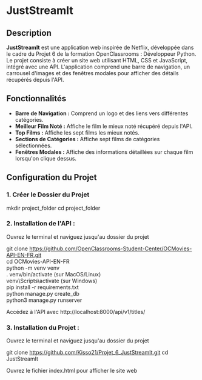 # JustStreamIt

## Description

**JustStreamIt** est une application web inspirée de Netflix, développée dans le cadre du Projet 6 de la formation OpenClassrooms : Développeur Python. Le projet consiste à créer un site web utilisant HTML, CSS et JavaScript, intégré avec une API. L'application comprend une barre de navigation, un carrousel d'images et des fenêtres modales pour afficher des détails récupérés depuis l'API.

## Fonctionnalités

- **Barre de Navigation :** Comprend un logo et des liens vers différentes catégories.
- **Meilleur Film Noté :** Affiche le film le mieux noté récupéré depuis l'API.
- **Top Films :** Affiche les sept films les mieux notés.
- **Sections de Catégories :** Affiche sept films de catégories sélectionnées.
- **Fenêtres Modales :** Affiche des informations détaillées sur chaque film lorsqu'on clique dessus.

## Configuration du Projet

### 1. Créer le Dossier du Projet

mkdir project_folder
cd project_folder

### 2. Installation de l'API :

Ouvrez le terminal et naviguez jusqu'au dossier du projet

git clone https://github.com/OpenClassrooms-Student-Center/OCMovies-API-EN-FR.git  
cd OCMovies-API-EN-FR  
python -m venv venv  
. venv/bin/activate (sur MacOS/Linux)  
venv\Scripts\activate (sur Windows)  
pip install -r requirements.txt  
python manage.py create_db  
python3 manage.py runserver  

Accédez à l'API avec http://localhost:8000/api/v1/titles/  

### 3. Installation du Projet :

Ouvrez le terminal et naviguez jusqu'au dossier du projet

git clone https://github.com/Kisso21/Projet_6_JustStreamIt.git
cd JustStreamIt

Ouvrez le fichier index.html pour afficher le site web
